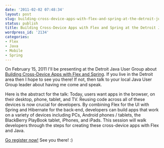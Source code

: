```yaml
---
date: '2011-02-02 07:48:34'
layout: post
slug: building-cross-device-apps-with-flex-and-spring-at-the-detroit-jug
status: publish
title: Building Cross-Device Apps with Flex and Spring at the Detroit JUG
wordpress_id: '2134'
categories:
- Flex
- Java
- Mobile
- Spring
---
```


On February 15, 2011 I'll be presenting at the Detroit Java User Group about [Building Cross-Device Apps with Flex and Spring](http://detroitjugfebruary2011-estw.eventbrite.com/).  If you live in the Detroit area then I hope to see you there!  If not, then talk to your local Java User Group leader about having me come and speak.

Here is the abstract for the talk:
Today, users want apps in the browser, on their desktop, phone, tablet, and TV.  Reusing code across all of these devices is now crucial for developers.  By combining Flex for the UI with Spring and Hibernate for the back-end, developers can build apps that work on a variety of devices including PCs, Android phones / tablets, the BlackBerry PlayBook tablet, iPhones, and iPads.  This session will walk developers through the steps for creating these cross-device apps with Flex and Java.

[Go register now!](http://detroitjugfebruary2011-estw.eventbrite.com/)  See you there!  :)
  

  

